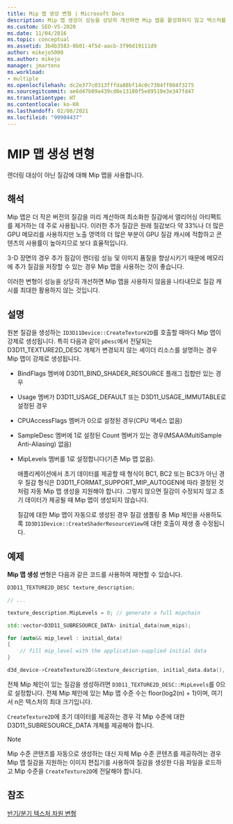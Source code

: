 ```yaml
---
title: Mip 맵 생성 변형 | Microsoft Docs
description: Mip 맵 생성이 성능을 상당히 개선하면 Mip 맵을 활성화하지 않고 텍스처를 사용 중이고 텍스처 캐시를 최대한 활용하지 않고 있음을 나타냅니다.
ms.custom: SEO-VS-2020
ms.date: 11/04/2016
ms.topic: conceptual
ms.assetid: 3b4b3583-0b01-4f5d-aacb-3f96d19111d9
author: mikejo5000
ms.author: mikejo
manager: jmartens
ms.workload:
- multiple
ms.openlocfilehash: dc2e377c0313fffda88bf14c0c7304ff084f3275
ms.sourcegitcommit: ae6d47b09a439cd0e13180f5e89510e3e347fd47
ms.translationtype: HT
ms.contentlocale: ko-KR
ms.lasthandoff: 02/08/2021
ms.locfileid: "99904437"
---
```

# <a name="mip-map-generation-variant"></a>MIP 맵 생성 변형
렌더링 대상이 아닌 질감에 대해 Mip 맵을 사용합니다.

## <a name="interpretation"></a>해석
Mip 맵은 더 작은 버전의 질감을 미리 계산하여 최소화한 질감에서 앨리어싱 아티팩트를 제거하는 데 주로 사용됩니다. 이러한 추가 질감은 원래 질감보다 약 33%나 더 많은 GPU 메모리를 사용하지만 노출 영역의 더 많은 부분이 GPU 질감 캐시에 적합하고 콘텐츠의 사용률이 높아지므로 보다 효율적입니다.

3-D 장면의 경우 추가 질감이 렌더링 성능 및 이미지 품질을 향상시키기 때문에 메모리에 추가 질감을 저장할 수 있는 경우 Mip 맵을 사용하는 것이 좋습니다.

이러한 변형이 성능을 상당히 개선하면 Mip 맵을 사용하지 않음을 나타내므로 질감 캐시를 최대한 활용하지 않는 것입니다.

## <a name="remarks"></a>설명
원본 질감을 생성하는 `ID3D11Device::CreateTexture2D`를 호출할 때마다 Mip 맵이 강제로 생성됩니다. 특히 다음과 같이 `pDesc`에서 전달되는 D3D11_TEXTURE2D_DESC 개체가 변경되지 않는 셰이더 리소스를 설명하는 경우 Mip 맵이 강제로 생성됩니다.

- BindFlags 멤버에 D3D11_BIND_SHADER_RESOURCE 플래그 집합만 있는 경우

- Usage 멤버가 D3D11_USAGE_DEFAULT 또는 D3D11_USAGE_IMMUTABLE로 설정된 경우

- CPUAccessFlags 멤버가 0으로 설정된 경우(CPU 액세스 없음)

- SampleDesc 멤버에 1로 설정된 Count 멤버가 있는 경우(MSAA(MultiSample Anti-Aliasing) 없음)

- MipLevels 멤버를 1로 설정합니다(기존 Mip 맵 없음).

  애플리케이션에서 초기 데이터를 제공할 때 형식이 BC1, BC2 또는 BC3가 아닌 경우 질감 형식은 D3D11_FORMAT_SUPPORT_MIP_AUTOGEN에 따라 결정된 것처럼 자동 Mip 맵 생성을 지원해야 합니다. 그렇지 않으면 질감이 수정되지 않고 초기 데이터가 제공될 때 Mip 맵이 생성되지 않습니다.

  질감에 대한 Mip 맵이 자동으로 생성된 경우 질감 샘플링 중 Mip 체인을 사용하도록 `ID3D11Device::CreateShaderResourceView`에 대한 호출이 재생 중 수정됩니다.

## <a name="example"></a>예제
**Mip 맵 생성** 변형은 다음과 같은 코드를 사용하여 재현할 수 있습니다.

```cpp
D3D11_TEXTURE2D_DESC texture_description;

// ...

texture_description.MipLevels = 0; // generate a full mipchain

std::vector<D3D11_SUBRESOURCE_DATA> initial_data(num_mips);

for (auto&& mip_level : initial_data)
{
    // fill mip_level with the application-supplied initial data
}

d3d_device->CreateTexture2D(&texture_description, initial_data.data(), &texture)
```

전체 Mip 체인이 있는 질감을 생성하려면 `D3D11_TEXTURE2D_DESC::MipLevels`를 0으로 설정합니다. 전체 Mip 체인에 있는 Mip 맵 수준 수는 floor(log2(n) + 1)이며, 여기서 n은 텍스처의 최대 크기입니다.

`CreateTexture2D`에 초기 데이터를 제공하는 경우 각 Mip 수준에 대한 D3D11_SUBRESOURCE_DATA 개체를 제공해야 합니다.

> [!NOTE]
> Mip 수준 콘텐츠를 자동으로 생성하는 대신 자체 Mip 수준 콘텐츠를 제공하려는 경우 Mip 맵 질감을 지원하는 이미지 편집기를 사용하여 질감을 생성한 다음 파일을 로드하고 Mip 수준을 `CreateTexture2D`에 전달해야 합니다.

## <a name="see-also"></a>참조
[반기/분기 텍스처 차원 변형](half-quarter-texture-dimensions-variant.md)
